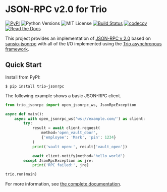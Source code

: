 # JSON-RPC v2.0 for Trio

[![PyPI](https://img.shields.io/pypi/v/trio-jsonrpc.svg?style=flat-square)](https://pypi.org/project/trio-jsonrpc/)
![Python Versions](https://img.shields.io/pypi/pyversions/trio-jsonrpc.svg?style=flat-square)
![MIT License](https://img.shields.io/github/license/HyperionGray/trio-jsonrpc.svg?style=flat-square)
[![Build Status](https://img.shields.io/travis/com/HyperionGray/trio-jsonrpc.svg?style=flat-square&branch=master)](https://travis-ci.com/HyperionGray/trio-jsonrpc)
[![codecov](https://img.shields.io/codecov/c/github/hyperiongray/trio-jsonrpc?style=flat-square)](https://codecov.io/gh/HyperionGray/trio-jsonrpc)
[![Read the Docs](https://img.shields.io/readthedocs/trio-jsonrpc.svg)](https://trio-jsonrpc.readthedocs.io)

This project provides an implementation of [JSON-RPC v
2.0](https://www.jsonrpc.org/specification) based on
[sansio-jsonrpc](https://github.com/hyperiongray/sansio-jsonrpc) with all of the I/O
implemented using the [Trio asynchronous framework](https://trio.readthedocs.io).

## Quick Start

Install from PyPI:

```
$ pip install trio-jsonrpc
```

The following example shows a basic JSON-RPC client.

```python
from trio_jsonrpc import open_jsonrpc_ws, JsonRpcException

async def main():
    async with open_jsonrpc_ws('ws://example.com/') as client:
        try:
            result = await client.request(
                method='open_vault_door',
                {'employee': 'Mark', 'pin': 1234}
            )
            print('vault open:', result['vault_open'])

            await client.notify(method='hello_world')
        except JsonRpcException as jre:
            print('RPC failed:', jre)

trio.run(main)
```

For more information, see [the complete
documentation](https://trio-jsonrpc.readthedocs.io).
